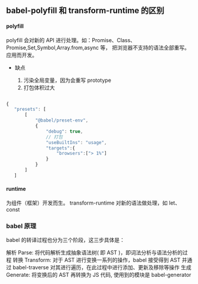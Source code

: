 ## babel-polyfill 和 transform-runtime 的区别

#### polyfill

polyfill 会对新的 API 进行处理。如：Promise、Class、Promise,Set,Symbol,Array.from,async 等，
把浏览器不支持的语法全部重写。应用而开发。

- 缺点

  1. 污染全局变量，因为会重写 prototype
  2. 打包体积过大

```js

{
   "presets": [
       [
           "@babel/preset-env",
           {
               "debug": true,
               // 打包
               "useBuiltIns": "usage",
               "targets":{
                   "browsers":["> 1%"]
               }
           }
       ]
   ]

```

#### runtime

为组件（框架）开发而生。
transform-runtime 对新的语法做处理，如 let、const

### babel 原理

babel 的转译过程也分为三个阶段，这三步具体是：

解析 Parse: 将代码解析生成抽象语法树( 即 AST )，即词法分析与语法分析的过程
转换 Transform: 对于 AST 进行变换一系列的操作，babel 接受得到 AST 并通过 babel-traverse 对其进行遍历，在此过程中进行添加、更新及移除等操作
生成 Generate: 将变换后的 AST 再转换为 JS 代码, 使用到的模块是 babel-generator
